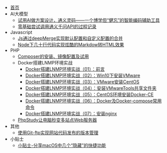 * [首页](/)
* AI大模型
  - [试用AI做方案设计，通义灵码——一个博学但“健忘”的智能编码辅助工具](/docs/AI大模型/试用AI做方案设计，通义灵码——一个博学但“健忘”的智能编码辅助工具.md)
  - [零基础尝试调用通义千问API的过程记录](/docs/AI大模型/零基础尝试调用通义千问API的过程记录.md)
* Javascript
  - [Js通过deepMerge实现默认配置和自定义配置的合并](/docs/Javascript/Js通过deepMerge实现默认配置和自定义配置的合并.md)
  - [Node下几十行代码实现炫酷的Markdow转HTML效果](/docs/Javascript/Node下几十行代码实现炫酷的Markdow转HTML效果.md)
* PHP
  - [Composer的安装、镜像配置及试用](/docs/PHP/Composer的安装、镜像配置及试用.md)
  * Docker搭建LNMP环境实战
    - [Docker搭建LNMP环境实战（01）：前言](/docs/PHP/Docker搭建LNMP环境实战/Docker搭建LNMP环境实战（01）：前言.md)
    - [Docker搭建LNMP环境实战（02）：Win10下安装VMware](/docs/PHP/Docker搭建LNMP环境实战/Docker搭建LNMP环境实战（02）：Win10下安装VMware.md)
    - [Docker搭建LNMP环境实战（03）：VMware安装CentOS](/docs/PHP/Docker搭建LNMP环境实战/Docker搭建LNMP环境实战（03）：VMware安装CentOS.md)
    - [Docker搭建LNMP环境实战（04）：安装VMwareTools共享文件夹](/docs/PHP/Docker搭建LNMP环境实战/Docker搭建LNMP环境实战（04）：安装VMwareTools共享文件夹.md)
    - [Docker搭建LNMP环境实战（05）：CentOS环境安装Docker-CE](/docs/PHP/Docker搭建LNMP环境实战/Docker搭建LNMP环境实战（05）：CentOS环境安装Docker-CE.md)
    - [Docker搭建LNMP环境实战（06）：Docker及Docker-compose常用命令](/docs/PHP/Docker搭建LNMP环境实战/Docker搭建LNMP环境实战（06）：Docker及Docker-compose常用命令.md)
    - [Docker搭建LNMP环境实战（07）：安装nginx](/docs/PHP/Docker搭建LNMP环境实战/Docker搭建LNMP环境实战（07）：安装nginx.md)
  - [PhpStudy让电脑秒变多站点Web服务器](/docs/PHP/PhpStudy让电脑秒变多站点Web服务器.md)
* 其他
  - [使用Git-ftp实现网站代码发布的版本管理](/docs/其他/使用Git-ftp实现网站代码发布的版本管理.md)
* 小贴士
  - [小贴士-分享macOS中几个“隐藏”的快捷功能](/docs/小贴士/小贴士-分享macOS中几个“隐藏”的快捷功能.md)
